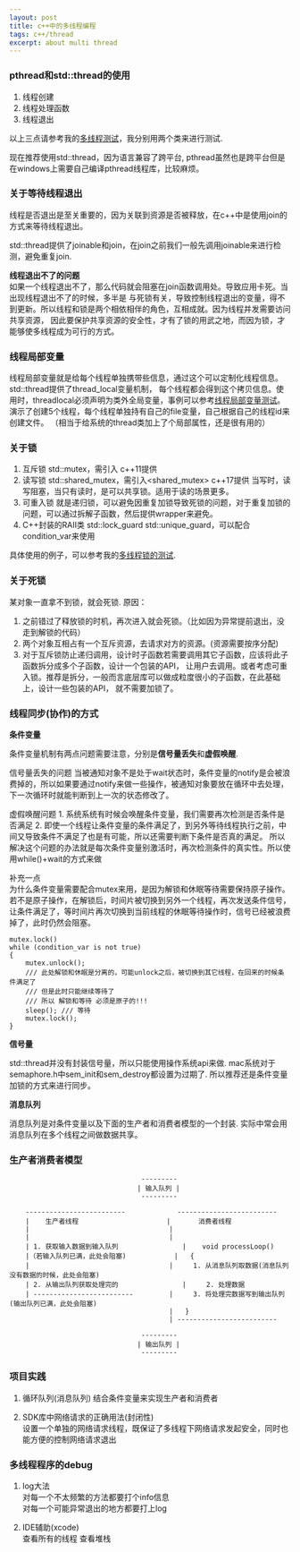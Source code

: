 ```yaml
---
layout: post
title: c++中的多线程编程
tags: c++/thread
excerpt: about multi thread
---  
```


### pthread和std::thread的使用 
1. 线程创建 
2. 线程处理函数
3. 线程退出 

以上三点请参考我的[多线程测试](https://github.com/iiicp/project-arrange/tree/master/multi-thread-test)，我分别用两个类来进行测试. 

现在推荐使用std::thread，因为语言兼容了跨平台, pthread虽然也是跨平台但是
在windows上需要自己编译pthread线程库，比较麻烦。


### 关于等待线程退出 
	
线程是否退出是至关重要的，因为关联到资源是否被释放，在c++中是使用join的方式来等待线程退出。

std::thread提供了joinable和join，在join之前我们一般先调用joinable来进行检测，避免重复join.


**线程退出不了的问题**   
如果一个线程退出不了，那么代码就会阻塞在join函数调用处。导致应用卡死。当出现线程退出不了的时候，多半是
与死锁有关，导致控制线程退出的变量，得不到更新。所以线程和锁是两个相依相伴的角色，互相成就。因为线程并发需要访问共享资源，
因此要保护共享资源的安全性，才有了锁的用武之地，而因为锁，才能够使多线程成为可行的方式。


### 线程局部变量 

线程局部变量就是给每个线程单独携带些信息，通过这个可以定制化线程信息。std::thread提供了thread_local变量机制，
每个线程都会得到这个拷贝信息。使用时，threadlocal必须声明为类外全局变量，事例可以参考[线程局部变量测试](https://github.com/iiicp/project-arrange/tree/master/multi-thread-test)。
演示了创建5个线程，每个线程单独持有自己的file变量，自己根据自己的线程id来创建文件。
（相当于给系统的thread类加上了个局部属性，还是很有用的）

### 关于锁
1. 互斥锁
	std::mutex，需引入<mutex> c++11提供
2. 读写锁 
	std::shared_mutex，需引入<shared_mutex> c++17提供
	当写时，读写阻塞，当只有读时，是可以共享锁。适用于读的场景更多。
3. 可重入锁 
	就是递归锁，可以避免因重复加锁导致死锁的问题，对于重复加锁的问题，可以通过拆解子函数，然后提供wrapper来避免。 
4. C++封装的RAII类 
	std::lock_guard
	std::unique_guard，可以配合condition_var来使用 

具体使用的例子，可以参考我的[多线程锁的测试](https://github.com/iiicp/project-arrange/tree/master/multi-thread-test).


### 关于死锁 

某对象一直拿不到锁，就会死锁.
原因：
1. 之前错过了释放锁的时机，再次进入就会死锁。（比如因为异常提前退出，没走到解锁的代码）
2. 两个对象互相占有一个互斥资源，去请求对方的资源。(资源需要按序分配)
3. 对于互斥锁防止递归调用，设计时子函数若需要调用其它子函数，应该将此子函数拆分成多个子函数，设计一个包装的API，
让用户去调用。或者考虑可重入锁。推荐是拆分，一般而言底层库可以做成粒度很小的子函数，在此基础上，设计一些包装的API，
就不需要加锁了。


### 线程同步(协作)的方式 

**条件变量**   

条件变量机制有两点问题需要注意，分别是**信号量丢失**和**虚假唤醒**.

信号量丢失的问题 
	当被通知对象不是处于wait状态时，条件变量的notify是会被浪费掉的，所以如果要通过notify来做一些操作，被通知对象要放在循环中去处理，下一次循环时就能判断到上一次的状态修改了。

虚假唤醒问题 
	1. 系统系统有时候会唤醒条件变量，我们需要再次检测是否条件是否满足
	2. 即使一个线程让条件变量的条件满足了，到另外等待线程执行之前，中间又导致条件不满足了也是有可能，所以还需要判断下条件是否真的满足。
	所以解决这个问题的办法就是每次条件变量别激活时，再次检测条件的真实性。所以使用while()+wait的方式来做

补充一点   
为什么条件变量需要配合mutex来用，是因为解锁和休眠等待需要保持原子操作。若不是原子操作，在解锁后，时间片被切换到另外一个线程，再次发送条件信号，让条件满足了，等时间片再次切换到当前线程的休眠等待操作时，信号已经被浪费掉了，此时仍然会阻塞。

``` 
mutex.lock()
while (condition_var is not true)
{
	mutex.unlock();
	/// 此处解锁和休眠是分离的，可能unlock之后，被切换到其它线程，在回来的时候条件满足了
	/// 但是此时只能继续等待了
	/// 所以 解锁和等待 必须是原子的!!!
	sleep(); /// 等待
	mutex.lock();
} 
``` 

**信号量** 

std::thread并没有封装信号量，所以只能使用操作系统api来做. mac系统对于semaphore.h中sem_init和sem_destroy都设置为过期了.
所以推荐还是条件变量加锁的方式来进行同步。


**消息队列**

消息队列是对条件变量以及下面的生产者和消费者模型的一个封装. 实际中常会用消息队列在多个线程之间做数据共享。


### 生产者消费者模型 

```   
								 ---------
					   			| 输入队列 |
					   			 ---------

	------------------------- 			  -------------------------
	| 	 生产者线程					 	|		消费者线程
	|									|
	|									|
 	| 1. 获取输入数据到输入队列				|    void processLoop()
	|（若输入队列已满，此处会阻塞)			|	{
	|									|	  1. 从消息队列取数据(消息队列没有数据的时候，此处会阻塞)
	| 2. 从输出队列获取处理完的				|	  2. 处理数据
	| -------------------------			|	  3. 将处理完数据写到输出队列(输出队列已满，此处会阻塞)
										|	}
										| -------------------------	

								 ---------
					   			| 输出队列 |
					   			 ---------

```

### 项目实践
1. 循环队列(消息队列)
	结合条件变量来实现生产者和消费者 

2. SDK库中网络请求的正确用法(封闭性)  
	设置一个单独的网络请求线程，既保证了多线程下网络请求发起安全，同时也能方便的控制网络请求退出 

### 多线程程序的debug 
1. log大法   
	对每一个不太频繁的方法都要打个info信息  
	对每一个可能异常退出的地方都要打上log

2. IDE辅助(xcode)    
	查看所有的线程
	查看堆栈